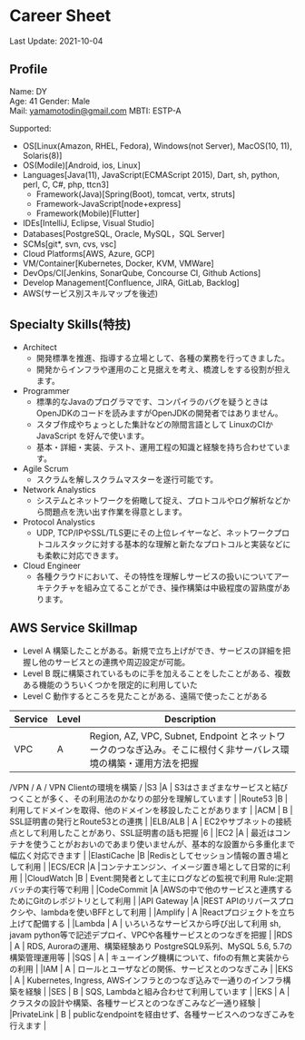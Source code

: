 # Career Sheet
Last Update: 2021-10-04

## Profile
Name: DY  
Age: 41
Gender: Male  
Mail: yamamotodin@gmail.com
MBTI: ESTP-A

Supported:
  * OS[Linux(Amazon, RHEL, Fedora), Windows(not Server), MacOS(10, 11), Solaris(8)]
  * OS(Modile)[Android, ios, Linux]
  * Languages[Java(11), JavaScript(ECMAScript 2015), Dart, sh, python, perl, C, C#, php, ttcn3]
    * Framework(Java)[Spring(Boot), tomcat, vertx, struts]
    * Framework-JavaScript[node+express]
    * Framework(Mobile)[Flutter]
  * IDEs[IntelliJ, Eclipse, Visual Studio]
  * Databases[PostgreSQL, Oracle, MySQL，SQL Server]
  * SCMs[git*, svn, cvs, vsc]
  * Cloud Platforms[AWS, Azure, GCP]
  * VM/Container[Kubernetes, Docker, KVM, VMWare]
  * DevOps/CI[Jenkins, SonarQube, Concourse CI, Github Actions]
  * Develop Management[Confluence, JIRA, GitLab, Backlog]
  * AWS(サービス別スキルマップを後述)

## Specialty Skills(特技)
* Architect
  * 開発標準を推進、指導する立場として、各種の業務を行ってきました。
  * 開発からインフラや運用のこと見据えを考え、橋渡しをする役割が担えます。
* Programmer
  * 標準的なJavaのプログラマです、コンパイラのバグを疑うときはOpenJDKのコードを読みますがOpenJDKの開発者ではありません。
  * スタブ作成やちょっとした集計などの隙間言語として LinuxのCIかJavaScript を好んで使います。
  * 基本・詳細・実装、テスト、運用工程の知識と経験を持ち合わせています。
* Agile Scrum
  * スクラムを解しスクラムマスターを遂行可能です。
* Network Analystics
  * システムとネットワークを俯瞰して捉え、プロトコルやログ解析などから問題点を洗い出す作業を得意とします。
* Protocol Analystics
  * UDP, TCP/IPやSSL/TLS更にその上位レイヤーなど、ネットワークプロトコルスタックに対する基本的な理解と新たなプロトコルと実装などにも柔軟に対応できます。
* Cloud Engineer
  * 各種クラウドにおいて、その特性を理解しサービスの扱いについてアーキテクチャを組み立てることができ、操作構築は中級程度の習熟度があります。

## AWS Service Skillmap
* Level A 構築したことがある。新規で立ち上げができ、サービスの詳細を把握し他のサービスとの連携や周辺設定が可能。
* Level B 既に構築されているものに手を加えることをしたことがある、複数ある機能のうちいくつかを限定的に利用していた
* Level C 動作するところを見たことがある、遠隔で使ったことがある

|Service  |Level  |Description  |
|---|---|---|
|VPC  |A  |Region, AZ, VPC, Subnet, Endpoint とネットワークのつなぎ込み。そこに根付く非サーバレス環境の構築・運用方法を把握|
/VPN / A / VPN Clientの環境を構築 /
|S3  |A  | S3はさまざまなサービスと結びつくことが多く、その利用法のかなりの部分を理解しています |
|Route53  |B  |利用してドメインを取得、他のドメインを移設したことがあります |
|ACM | B | SSL証明書の発行とRoute53との連携 |
|ELB/ALB  | A | EC2やサブネットの接続点として利用したことがあり、SSL証明書の話も把握  |6  |
|EC2  |A  | 最近はコンテナを使うことがおおいのであまり使いませんが、基本的な設置から多重化まで幅広く対応できます  |
|ElastiCache  |B  |Redisとしてセッション情報の置き場として利用 |
|ECS/ECR  |A  |コンテナエンジン、イメージ置き場として日常的に利用  |
|CloudWatch  |B  | Event:開発者として主にログなどの監視で利用 Rule:定期バッチの実行等で利用 |
|CodeCommit  |A  |AWSの中で他のサービスと連携するためにGitのレポジトリとして利用  |
|API Gateway  |A  |REST APIのリバースプロクシや、lambdaを使いBFFとして利用 |
|Amplify  | A  |Reactプロジェクトを立ち上げて配備する  |
|Lambda | A | いろいろなサービスから呼び出して利用 sh, javam python等で記述デプロイ、VPCや各種サービスとのつなぎを把握 |
|RDS | A | RDS, Auroraの運用、構築経験あり PostgreSQL9系列、MySQL 5.6, 5.7の構築管理運用等  |
|SQS | A | キューイング機構について、fifoの有無と実装からの利用 |
|IAM | A | ロールとユーザなどの関係、サービスとのつなぎこみ |
|EKS | A | Kubernetes, Ingress, AWSインフラとのつなぎ込みで一通りのインフラ構築を経験 |
|SES | B | SQS, Lambdaと組み合わせて利用しています |
|EKS | A | クラスタの設計や構築、各種サービスとのつなぎこみなど一通り経験 |
|PrivateLink | B | publicなendpointを経由せず、各種サービスへのつなぎこみを行えます |
